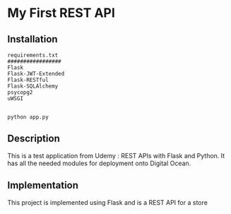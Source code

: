 # My First REST API

## Installation

```
requirements.txt
#################
Flask
Flask-JWT-Extended
Flask-RESTful
Flask-SQLAlchemy
psycopg2
uWSGI


python app.py
```

## Description
This is a test application from Udemy : REST APIs with Flask and Python.
It has all the needed modules for deployment onto Digital Ocean.

## Implementation
This project is implemented using Flask and is a REST API for a store
